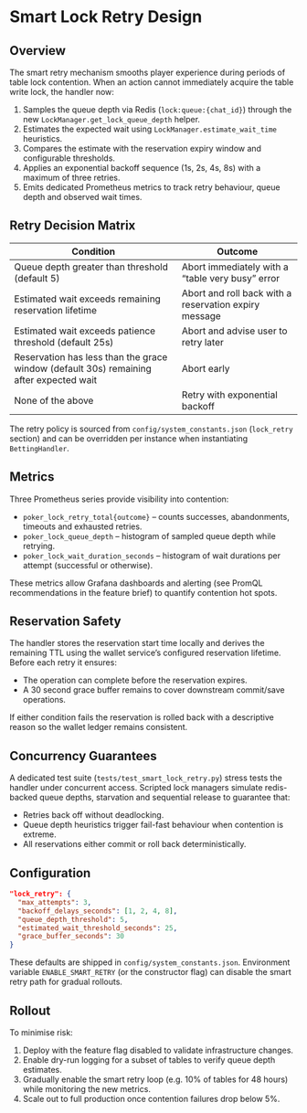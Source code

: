 # Smart Lock Retry Design

## Overview
The smart retry mechanism smooths player experience during periods of table lock contention. When an action cannot immediately acquire the table write lock, the handler now:

1. Samples the queue depth via Redis (`lock:queue:{chat_id}`) through the new `LockManager.get_lock_queue_depth` helper.
2. Estimates the expected wait using `LockManager.estimate_wait_time` heuristics.
3. Compares the estimate with the reservation expiry window and configurable thresholds.
4. Applies an exponential backoff sequence (1s, 2s, 4s, 8s) with a maximum of three retries.
5. Emits dedicated Prometheus metrics to track retry behaviour, queue depth and observed wait times.

## Retry Decision Matrix
| Condition | Outcome |
|-----------|---------|
| Queue depth greater than threshold (default 5) | Abort immediately with a “table very busy” error |
| Estimated wait exceeds remaining reservation lifetime | Abort and roll back with a reservation expiry message |
| Estimated wait exceeds patience threshold (default 25s) | Abort and advise user to retry later |
| Reservation has less than the grace window (default 30s) remaining after expected wait | Abort early |
| None of the above | Retry with exponential backoff |

The retry policy is sourced from `config/system_constants.json` (`lock_retry` section) and can be overridden per instance when instantiating `BettingHandler`.

## Metrics
Three Prometheus series provide visibility into contention:

- `poker_lock_retry_total{outcome}` – counts successes, abandonments, timeouts and exhausted retries.
- `poker_lock_queue_depth` – histogram of sampled queue depth while retrying.
- `poker_lock_wait_duration_seconds` – histogram of wait durations per attempt (successful or otherwise).

These metrics allow Grafana dashboards and alerting (see PromQL recommendations in the feature brief) to quantify contention hot spots.

## Reservation Safety
The handler stores the reservation start time locally and derives the remaining TTL using the wallet service’s configured reservation lifetime. Before each retry it ensures:

- The operation can complete before the reservation expires.
- A 30 second grace buffer remains to cover downstream commit/save operations.

If either condition fails the reservation is rolled back with a descriptive reason so the wallet ledger remains consistent.

## Concurrency Guarantees
A dedicated test suite (`tests/test_smart_lock_retry.py`) stress tests the handler under concurrent access. Scripted lock managers simulate redis-backed queue depths, starvation and sequential release to guarantee that:

- Retries back off without deadlocking.
- Queue depth heuristics trigger fail-fast behaviour when contention is extreme.
- All reservations either commit or roll back deterministically.

## Configuration
```json
"lock_retry": {
  "max_attempts": 3,
  "backoff_delays_seconds": [1, 2, 4, 8],
  "queue_depth_threshold": 5,
  "estimated_wait_threshold_seconds": 25,
  "grace_buffer_seconds": 30
}
```
These defaults are shipped in `config/system_constants.json`. Environment variable `ENABLE_SMART_RETRY` (or the constructor flag) can disable the smart retry path for gradual rollouts.

## Rollout
To minimise risk:

1. Deploy with the feature flag disabled to validate infrastructure changes.
2. Enable dry-run logging for a subset of tables to verify queue depth estimates.
3. Gradually enable the smart retry loop (e.g. 10% of tables for 48 hours) while monitoring the new metrics.
4. Scale out to full production once contention failures drop below 5%.
